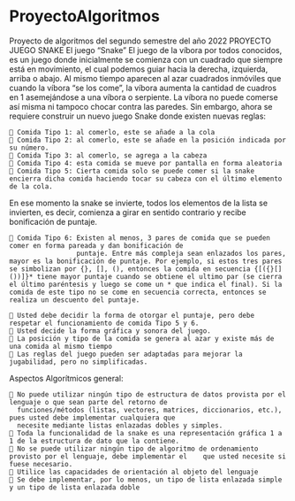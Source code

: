 # ProyectoAlgoritmos
Proyecto de algoritmos del segundo semestre del año 2022
PROYECTO JUEGO SNAKE 
El juego “Snake” El juego de la víbora por todos conocidos, es un juego donde inicialmente se comienza con un cuadrado que 
siempre está en movimiento, el cual podemos guiar hacia la derecha, izquierda, arriba o abajo. Al mismo tiempo aparecen al 
azar cuadrados inmóviles que cuando la víbora “se los come”, la víbora aumenta la cantidad de cuadros en 1 asemejándose a 
una víbora o serpiente. La víbora no puede comerse así misma ni tampoco chocar contra las paredes. 
Sin embargo, ahora se requiere construir un nuevo juego Snake donde existen nuevas reglas: 

     Comida Tipo 1: al comerlo, este se añade a la cola 
     Comida Tipo 2: al comerlo, este se añade en la posición indicada por su número. 
     Comida Tipo 3: al comerlo, se agrega a la cabeza 
     Comida Tipo 4: esta comida se mueve por pantalla en forma aleatoria 
     Comida Tipo 5: Cierta comida solo se puede comer si la snake encierra dicha comida haciendo tocar su cabeza con el último elemento de la cola.

En ese momento la snake se invierte, todos los elementos de la lista se invierten, es decir, 
comienza a girar en sentido contrario y recibe bonificación de puntaje. 

     Comida Tipo 6: Existen al menos, 3 pares de comida que se pueden comer en forma pareada y dan bonificación de 
                     puntaje. Entre más compleja sean enlazados los pares, mayor es la bonificación de puntaje. Por ejemplo, si estos tres pares se simbolizan por {}, [], (), entonces la comida en secuencia {[({}[]())]}* tiene mayor puntaje cuando se obtiene el ultimo par (se cierra el último paréntesis y luego se come un * que indica el final). Si la comida de este tipo no se come en secuencia correcta, entonces se realiza un descuento del puntaje. 
    
     Usted debe decidir la forma de otorgar el puntaje, pero debe respetar el funcionamiento de comida Tipo 5 y 6. 
     Usted decide la forma gráfica y sonora del juego. 
     La posición y tipo de la comida se genera al azar y existe más de una comida al mismo tiempo 
     Las reglas del juego pueden ser adaptadas para mejorar la jugabilidad, pero no simplificadas. 

Aspectos Algorítmicos general: 

     No puede utilizar ningún tipo de estructura de datos provista por el lenguaje o que sean parte del retorno de 
      funciones/métodos (listas, vectores, matrices, diccionarios, etc.), pues usted debe implementar cualquiera que 
      necesite mediante listas enlazadas dobles y simples. 
     Toda la funcionalidad de la snake es una representación gráfica 1 a 1 de la estructura de dato que la contiene. 
     No se puede utilizar ningún tipo de algoritmo de ordenamiento provisto por el lenguaje, debe implementar el    que usted necesite si fuese necesario. 
     Utilice las capacidades de orientación al objeto del lenguaje 
     Se debe implementar, por lo menos, un tipo de lista enlazada simple y un tipo de lista enlazada doble
